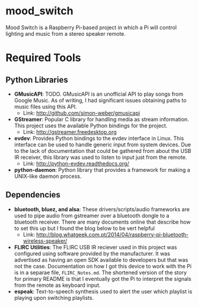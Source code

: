 # mood_switch
Mood Switch is a Raspberry Pi-based project in which a Pi will control lighting and music from a stereo speaker remote.

# Required Tools
## Python Libraries
* **GMusicAPI**: TODO. GMusicAPI is an unofficial API to play songs from Google
    Music. As of writing, I had significant issues obtaining paths to music
    files using this API.
    * Link: http://github.com/simon-weber/gmusicapi
* **GStreamer**: Popular C library for handling media as stream information.
    This project uses the available Python bindings for the project.
    * Link: http://gstreamer.freedesktop.org
* **evdev**: Provides Python bindings to the evdev interface in Linux. This
    interface can be used to handle generic input from system devices. Due to
    the lack of documentation that could be gathered from about the USB IR 
    receiver, this library was used to listen to input just from the remote.
    * Link: http://python-evdev.readthedocs.org/
* **python-daemon**: Python library that provides a framework for making a 
    UNIX-like daemon process.

## Dependencies
* **bluetooth, bluez, and alsa**: 
These drivers/scripts/audio frameworks are used to pipe audio from gstreamer
over a bluetooth dongle to a bluetooth receiver. There are many documents online
that describe how to set this up but I found the blog below to be vert helpful
    * Link: http://blog.whatgeek.com.pt/2014/04/raspberry-pi-bluetooth-wireless-speaker/
* **FLIRC Utilities**: 
The FLIRC USB IR reciever used in this project was configured using software
provided by the manufacturer. It was advertised as having an open SDK available
to developers but that was not the case. Documentation on how I got this device
to work with the Pi is in a separae file, ```FLIRC_Notes.md```. The shortened
version of the story for primary README is that I eventually got the Pi to
interpret the signals from the remote as keyboard input.
* **espeak**:
Text-to-speech synthesis used to alert the user which playlist is playing upon
switching playlists.
